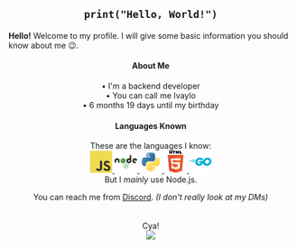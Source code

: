 <div align="center">
    <h2><code>print("Hello, World!")</code></h2>
</div>

<strong>Hello!</strong> Welcome to my profile. I will give some basic information you should know about me 😉.

<div align="center">  
   <h4>About Me</h4>  
   • I'm a backend developer<br>  
   • You can call me Ivaylo<br>
   • 6 months 19 days until my birthday  
</div>

<div align="center">
    <h4>Languages Known</h4>
    <p>
        These are the languages I know: <br>
        <a href="https://developer.mozilla.org/en-US/docs/Web/JavaScript" target="_blank" rel="noopener noreferrer">
            <img src="https://raw.githubusercontent.com/devicons/devicon/master/icons/javascript/javascript-original.svg" alt="JavaScript" width="40" height="40"/>
        </a>
        <a href="https://nodejs.org" target="_blank" rel="noopener noreferrer">
            <img src="https://raw.githubusercontent.com/devicons/devicon/master/icons/nodejs/nodejs-original-wordmark.svg" alt="Node.js" width="40" height="40"/>
        </a>
        <a href="https://www.python.org" target="_blank" rel="noopener noreferrer">
            <img src="https://raw.githubusercontent.com/devicons/devicon/master/icons/python/python-original.svg" alt="Python" width="40" height="40"/>
        </a>
        <a href="https://www.w3.org/html/" target="_blank" rel="noopener noreferrer">
            <img src="https://raw.githubusercontent.com/devicons/devicon/master/icons/html5/html5-original-wordmark.svg" alt="HTML5" width="40" height="40"/>
        </a>
        <a href="https://golang.org" target="_blank" rel="noopener noreferrer">
            <img src="https://raw.githubusercontent.com/devicons/devicon/master/icons/go/go-original-wordmark.svg" alt="GoLang" width="40" height="40"/>
        </a>
        <br>But I <em>mainly</em> use Node.js.
    </p>
</div>

<div align="center">
    You can reach me from <a href="https://discord.com/users/1251981607468798089" target="_blank">Discord</a>. <em>(I don't really look at my DMs)</em><br>
<br>
<br>
Cya! <br>
<img src="https://raw.githubusercontent.com/snipe/animated-gifs/master/bye/NOTHING%20TO%20DO%20HERE....gif"/>
</div>